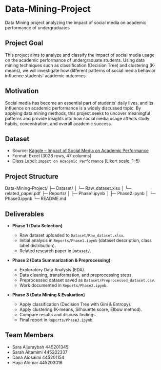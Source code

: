 # Data-Mining-Project
Data Mining project analyzing the impact of social media on academic performance of undergraduates

## Project Goal
This project aims to analyze and classify the impact of social media usage on the academic performance of undergraduate students. Using data mining techniques such as classification (Decision Tree) and clustering (K-means), we will investigate how different patterns of social media behavior influence students' academic outcomes.

## Motivation
Social media has become an essential part of students' daily lives, and its influence on academic performance is a widely discussed topic. By applying data mining methods, this project seeks to uncover meaningful patterns and provide insights into how social media usage affects study habits, concentration, and overall academic success.

## Dataset
- Source: [Kaggle – Impact of Social Media on Academic Performance](https://www.kaggle.com/datasets/aderonkeayobami/impact-of-social-media-on-academic-performances)  
- Format: Excel (3028 rows, 47 columns)  
- Class Label: `Impact on Academic Performance` (Likert scale: 1–5)  

## Project Structure
Data-Mining-Project/
├─ Dataset/
│ └─ Raw_dataset.xlsx
│ └─ related_paper.pdf
├─ Reports/
│ ├─ Phase1.ipynb
│ ├─ Phase2.ipynb
│ └─ Phase3.ipynb
└─ README.md

## Deliverables

- **Phase 1 (Data Selection)**  
  - Raw dataset uploaded to `Dataset/Raw_dataset.xlsx`.  
  - Initial analysis in `Reports/Phase1.ipynb` (dataset description, class label distribution).  
  - Related research paper in `Dataset/`.  

- **Phase 2 (Data Summarization & Preprocessing)**  
  - Exploratory Data Analysis (EDA).  
  - Data cleaning, transformation, and preprocessing steps.  
  - Preprocessed dataset saved as `Dataset/Preprocessed_dataset.csv`.  
  - Work documented in `Reports/Phase2.ipynb`.  

- **Phase 3 (Data Mining & Evaluation)**  
  - Apply classification (Decision Tree with Gini & Entropy).  
  - Apply clustering (K-means, Silhouette score, Elbow method).  
  - Compare results and discuss findings.  
  - Final report in `Reports/Phase3.ipynb`.  

## Team Members
- Sara Aljuraybah 445201345 
- Sarah Altamimi 445202337
- Dana Alosaimi 445201154 
- Haya Alomar 445203016  

